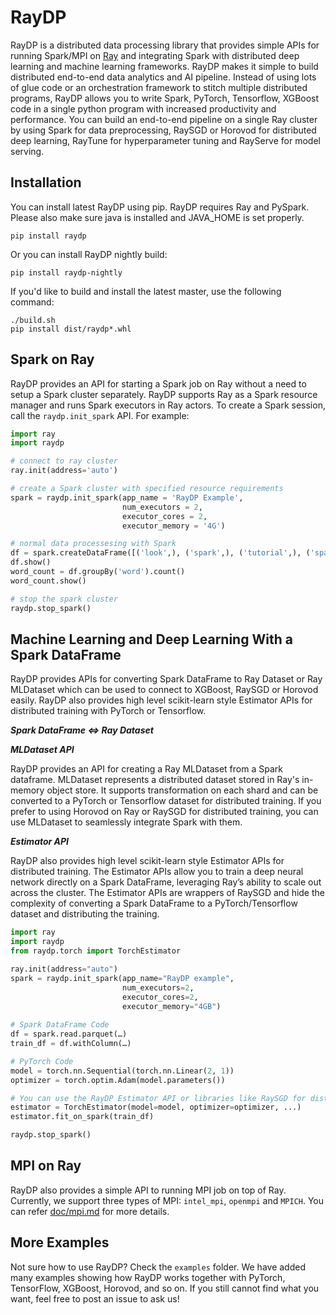 # RayDP

RayDP is a distributed data processing library that provides simple APIs for running Spark/MPI on [Ray](https://github.com/ray-project/ray) and integrating Spark with distributed deep learning and machine learning frameworks. RayDP makes it simple to build distributed end-to-end data analytics and AI pipeline. Instead of using lots of glue code or an orchestration framework to stitch multiple distributed programs, RayDP allows you to write Spark, PyTorch, Tensorflow, XGBoost code in a single python program with increased productivity and performance. You can build an end-to-end pipeline on a single Ray cluster by using Spark for data preprocessing, RaySGD or Horovod for distributed deep learning, RayTune for hyperparameter tuning and RayServe for model serving.

## Installation


You can install latest RayDP using pip. RayDP requires Ray and PySpark. Please also make sure java is installed and JAVA_HOME is set properly.

```shell
pip install raydp
```

Or you can install RayDP nightly build:

```shell
pip install raydp-nightly
```

If you'd like to build and install the latest master, use the following command:

```shell
./build.sh
pip install dist/raydp*.whl
```

## Spark on Ray

RayDP provides an API for starting a Spark job on Ray without a need to setup a Spark cluster separately. RayDP supports Ray as a Spark resource manager and runs Spark executors in Ray actors. To create a Spark session, call the `raydp.init_spark` API. For example:

```python
import ray
import raydp

# connect to ray cluster
ray.init(address='auto')

# create a Spark cluster with specified resource requirements
spark = raydp.init_spark(app_name = 'RayDP Example',
                         num_executors = 2,
                         executor_cores = 2,
                         executor_memory = '4G')

# normal data processesing with Spark
df = spark.createDataFrame([('look',), ('spark',), ('tutorial',), ('spark',), ('look', ), ('python', )], ['word'])
df.show()
word_count = df.groupBy('word').count()
word_count.show()

# stop the spark cluster
raydp.stop_spark()
```

## Machine Learning and Deep Learning With a Spark DataFrame

RayDP provides APIs for converting Spark DataFrame to Ray Dataset or Ray MLDataset which can be used to connect to XGBoost, RaySGD or Horovod easily. RayDP also provides high level scikit-learn style Estimator APIs for distributed training with PyTorch or Tensorflow.


***Spark DataFrame <=> Ray Dataset***



***MLDataset API***

RayDP provides an API for creating a Ray MLDataset from a Spark dataframe. MLDataset represents a distributed dataset stored in Ray's in-memory object store. It supports transformation on each shard and can be converted to a PyTorch or Tensorflow dataset for distributed training. If you prefer to using Horovod on Ray or RaySGD for distributed training, you can use MLDataset to seamlessly integrate Spark with them.

***Estimator API***

RayDP also provides high level scikit-learn style Estimator APIs for distributed training. The Estimator APIs allow you to train a deep neural network directly on a Spark DataFrame, leveraging Ray’s ability to scale out across the cluster. The Estimator APIs are wrappers of RaySGD and hide the complexity of converting a Spark DataFrame to a PyTorch/Tensorflow dataset and distributing the training.

```python
import ray
import raydp
from raydp.torch import TorchEstimator

ray.init(address="auto")
spark = raydp.init_spark(app_name="RayDP example",
                         num_executors=2,
                         executor_cores=2,
                         executor_memory="4GB")
                         
# Spark DataFrame Code 
df = spark.read.parquet(…) 
train_df = df.withColumn(…)

# PyTorch Code 
model = torch.nn.Sequential(torch.nn.Linear(2, 1)) 
optimizer = torch.optim.Adam(model.parameters())

# You can use the RayDP Estimator API or libraries like RaySGD for distributed training.
estimator = TorchEstimator(model=model, optimizer=optimizer, ...) 
estimator.fit_on_spark(train_df)

raydp.stop_spark()
```

## MPI on Ray

RayDP also provides a simple API to running MPI job on top of Ray. Currently, we support three types of MPI: `intel_mpi`, `openmpi` and `MPICH`. You can refer [doc/mpi.md](./doc/mpi.md) for more details.

## More Examples
Not sure how to use RayDP? Check the `examples` folder. We have added many examples showing how RayDP works together with PyTorch, TensorFlow, XGBoost, Horovod, and so on. If you still cannot find what you want, feel free to post an issue to ask us!
